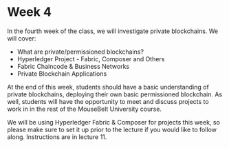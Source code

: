# Week 4

In the fourth week of the class, we will investigate private blockchains. We will cover:

- What are private/permissioned blockchains?
- Hyperledger Project - Fabric, Composer and Others
- Fabric Chaincode & Business Networks
- Private Blockchain Applications

At the end of this week, students should have a basic understanding of private blockchains, deploying their own basic permissioned blockchain. As well, students will have the opportunity to meet and discuss projects to work in in the rest of the MouseBelt University course.

We will be using Hyperledger Fabric & Composer for projects this week, so please make sure to set it up prior to the lecture if you would like to follow along. Instructions are in lecture 11.

